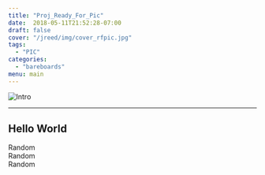 ```yaml
---
title: "Proj_Ready_For_Pic"
date:  2018-05-11T21:52:28-07:00
draft: false
cover: "/jreed/img/cover_rfpic.jpg"
tags:
  - "PIC"
categories:
  - "bareboards"
menu: main
---
```

![Intro](../img/rfpic.jpg)

---

## Hello World

Random
<br>
Random
<br>
Random

